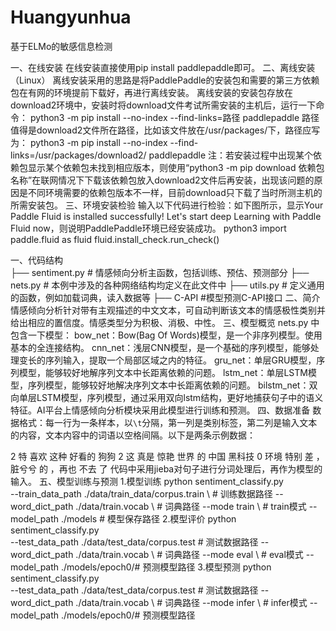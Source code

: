 # Huangyunhua
基于ELMo的敏感信息检测

一、在线安装
	在线安装直接使用pip install paddlepaddle即可。
二、离线安装（Linux）
	离线安装采用的思路是将PaddlePaddle的安装包和需要的第三方依赖包在有网的环境提前下载好，再进行离线安装。
	离线安装的安装包存放在download2环境中，安装时将download文件考试所需安装的主机后，运行一下命令：
python3 -m pip install --no-index --find-links=路径 paddlepaddle
	路径值得是download2文件所在路径，比如该文件放在/usr/packages/下，路径应写为：
python3 -m pip install --no-index --find-links=/usr/packages/download2/ paddlepaddle
	注：若安装过程中出现某个依赖包显示某个依赖包未找到相应版本，则使用“python3 -m pip download 依赖包名称”在联网情况下下载该依赖包放入download2文件后再安装，出现该问题的原因是不同环境需要的依赖包版本不一样，目前download只下载了当时所测主机的所需安装包。
三、环境安装检验
	输入以下代码进行检验：如下图所示，显示Your Paddle Fluid is installed successfully! Let's start deep Learning with Paddle Fluid now，则说明PaddlePaddle环境已经安装成功。
python3
import paddle.fluid as fluid
fluid.install_check.run_check()

一、代码结构	
├── sentiment.py  # 情感倾向分析主函数，包括训练、预估、预测部分
├── nets.py   # 本例中涉及的各种网络结构均定义在此文件中
├── utils.py   # 定义通用的函数，例如加载词典，读入数据等
├── C-API   #模型预测C-API接口
二、简介
	情感倾向分析针对带有主观描述的中文文本，可自动判断该文本的情感极性类别并给出相应的置信度。情感类型分为积极、消极、中性。
三、模型概览
nets.py 中包含一下模型：
bow_net：Bow(Bag Of Words)模型，是一个非序列模型。使用基本的全连接结构。
cnn_net：浅层CNN模型，是一个基础的序列模型，能够处理变长的序列输入，提取一个局部区域之内的特征。
gru_net：单层GRU模型，序列模型，能够较好地解序列文本中长距离依赖的问题。
lstm_net：单层LSTM模型，序列模型，能够较好地解决序列文本中长距离依赖的问题。
bilstm_net：双向单层LSTM模型，序列模型，通过采用双向lstm结构，更好地捕获句子中的语义特征。AI平台上情感倾向分析模块采用此模型进行训练和预测。
四、数据准备
数据格式：每一行为一条样本，以`\t`分隔，第一列是类别标签，第二列是输入文本的内容，文本内容中的词语以空格间隔。以下是两条示例数据：

2   特 喜欢 这种 好看的 狗狗
2   这 真是 惊艳 世界 的 中国 黑科技
0	环境 特别 差 ，脏兮兮 的 ，再也 不去 了
代码中采用jieba对句子进行分词处理后，再作为模型的输入。
五、模型训练与预测
1.模型训练
python sentiment_classify.py \
--train_data_path ./data/train_data/corpus.train \ # 训练数据路径
--word_dict_path ./data/train.vocab \  # 词典路径
--mode train \ # train模式
--model_path ./models # 模型保存路径
2.模型评价
python sentiment_classify.py \
--test_data_path ./data/test_data/corpus.test \# 测试数据路径
--word_dict_path ./data/train.vocab \ # 词典路径
--mode eval \ # eval模式
--model_path ./models/epoch0/# 预测模型路径
3.模型预测
python sentiment_classify.py \
--test_data_path ./data/test_data/corpus.test \# 测试数据路径
 --word_dict_path ./data/train.vocab \ # 词典路径
--mode infer \ # infer模式
--model_path ./models/epoch0/# 预测模型路径

 
